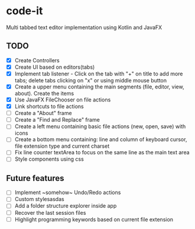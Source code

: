 # code-it

Multi tabbed text editor implementation using Kotlin and JavaFX

## TODO
 - [X] Create Controllers
 - [X] Create UI based on editors(tabs)
 - [X] Implement tab listener - Click on the tab with "+" on title to add more tabs; delete tabs clicking on "x" or using middle mouse button
 - [X] Create a upper menu containing the main segments (file, editor, view, about). Create the items
 - [X] Use JavaFX FileChooser on file actions
 - [X] Link shortcuts to file actions
 - [ ] Create a "About" frame
 - [ ] Create a "Find and Replace" frame
 - [ ] Create a left menu containing basic file actions (new, open, save) with icons
 - [ ] Create a bottom menu containing: line and column of keyboard cursor, file extension type and current charset
 - [ ] Fix line counter textArea to focus on the same line as the main text area
 - [ ] Style components using css

## Future features
 - [ ] Implement ~somehow~ Undo/Redo actions
 - [ ] Custom stylesasdas
 - [ ] Add a folder structure explorer inside app
 - [ ] Recover the last session files
 - [ ] Highlight programming keywords based on current file extension
